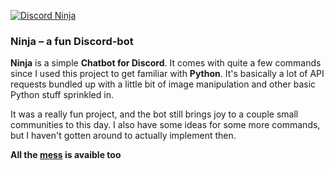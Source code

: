 [![Discord Ninja](assets/img/ninja.jpg)](https://github.com/unseen-ninja/discord-ninja)

### Ninja – a fun Discord-bot

**Ninja** is a simple **Chatbot for Discord**. It comes with quite a few commands since I used this project to get familiar with **Python**. It's basically a lot of API requests bundled up with a little bit of image manipulation and other basic Python stuff sprinkled in.

It was a really fun project, and the bot still brings joy to a couple small communities to this day. I also have some ideas for some more commands, but I haven't gotten around to actually implement then.

**All the [mess](https://github.com/unseen-ninja/discord-ninja) is avaible too**